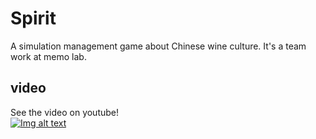 # Spirit

A simulation management game about Chinese wine culture. It's a team work at memo lab.

## video 
See the video on youtube!   
[![Img alt text](https://img.youtube.com/vi/9-3g4U-fKBs/0.jpg)](https://www.youtube.com/watch?v=9-3g4U-fKBs)


